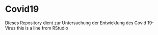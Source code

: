 # Covid19
Dieses Repository dient zur Untersuchung der Entwicklung des Covid 19-Virus
this is a line from RStudio
